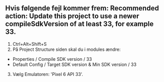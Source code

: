 ## Hvis følgende fejl kommer frem: Recommended action: Update this project to use a newer compileSdkVersion of at least 33, for example 33.

1. Ctrl+Alt+Shift+S
2. På Project Structure siden skal du i modules ændre:
- Properties / Compile SDK version / 33
- Default Config / Target SDK version & Min SDK version / 33
3. Vælg Emulatoren: 'Pixel 6 API 33'.